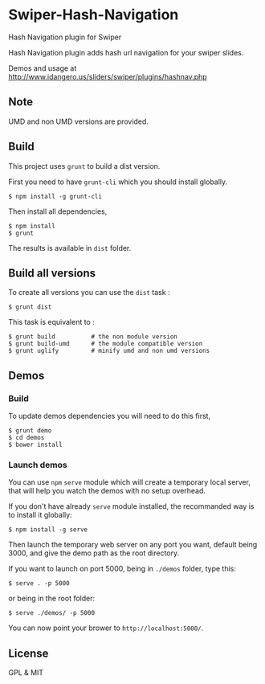 # Swiper-Hash-Navigation

Hash Navigation plugin for Swiper

Hash Navigation plugin adds hash url navigation for your swiper slides.

Demos and usage at http://www.idangero.us/sliders/swiper/plugins/hashnav.php

## Note

UMD and non UMD versions are provided.

## Build

This project uses `grunt` to build a dist version.

First you need to have `grunt-cli` which you should install globally.
```
$ npm install -g grunt-cli

```

Then install all dependencies,

```
$ npm install
$ grunt
```

The results is available in `dist` folder.

## Build all versions

To create all versions you can use the `dist` task :
```
$ grunt dist
```

This task is equivalent to :
```
$ grunt build          # the non module version
$ grunt build-umd      # the module compatible version
$ grunt uglify         # minify umd and non umd versions
```

## Demos

### Build

To update demos dependencies you will need to do this first,
```
$ grunt demo
$ cd demos
$ bower install
```

### Launch demos

You can use `npm` `serve` module which will create a temporary local server, that will help you watch the demos with no setup overhead.

If you don't have already `serve` module installed, the recommanded way is to install it globally:
```
$ npm install -g serve
```

Then launch the temporary web server on any port you want, default being 3000, and give the demo path as the root directory.

If you want to launch on port 5000, being in `./demos` folder, type this:
```
$ serve . -p 5000

```

or being in the root folder:
```
$ serve ./demos/ -p 5000
```

You can now point your brower to `http://localhost:5000/`.

## License

GPL & MIT

